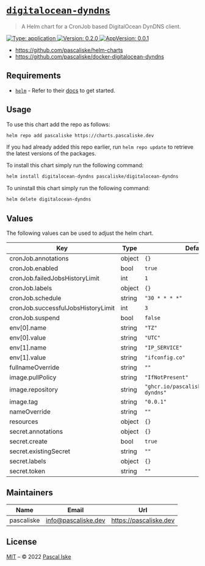 # [`digitalocean-dyndns`](https://github.com/pascaliske/helm-charts/tree/master/charts/digitalocean-dyndns)

> A Helm chart for a CronJob based DigitalOcean DynDNS client.

[![Type: application](https://img.shields.io/badge/Type-application-informational?style=flat-square) ](https://github.com/pascaliske/helm-charts/tree/master/charts/digitalocean-dyndns)[![Version: 0.2.0](https://img.shields.io/badge/Version-0.2.0-informational?style=flat-square) ](https://github.com/pascaliske/helm-charts/tree/master/charts/digitalocean-dyndns)[![AppVersion: 0.0.1](https://img.shields.io/badge/AppVersion-0.0.1-informational?style=flat-square) ](https://github.com/pascaliske/helm-charts/tree/master/charts/digitalocean-dyndns)

* <https://github.com/pascaliske/helm-charts>
* <https://github.com/pascaliske/docker-digitalocean-dyndns>

## Requirements

- [`helm`](https://helm.sh) - Refer to their [docs](https://helm.sh/docs) to get started.

## Usage

To use this chart add the repo as follows:

```sh
helm repo add pascaliske https://charts.pascaliske.dev
```

If you had already added this repo earlier, run `helm repo update` to retrieve the latest versions of the packages.

To install this chart simply run the following command:

```sh
helm install digitalocean-dyndns pascaliske/digitalocean-dyndns
```

To uninstall this chart simply run the following command:

```sh
helm delete digitalocean-dyndns
```

## Values

The following values can be used to adjust the helm chart.

| Key | Type | Default | Description |
|-----|------|---------|-------------|
| cronJob.annotations | object | `{}` |  |
| cronJob.enabled | bool | `true` |  |
| cronJob.failedJobsHistoryLimit | int | `1` |  |
| cronJob.labels | object | `{}` |  |
| cronJob.schedule | string | `"30 * * * *"` |  |
| cronJob.successfulJobsHistoryLimit | int | `3` |  |
| cronJob.suspend | bool | `false` |  |
| env[0].name | string | `"TZ"` |  |
| env[0].value | string | `"UTC"` |  |
| env[1].name | string | `"IP_SERVICE"` |  |
| env[1].value | string | `"ifconfig.co"` |  |
| fullnameOverride | string | `""` |  |
| image.pullPolicy | string | `"IfNotPresent"` |  |
| image.repository | string | `"ghcr.io/pascaliske/digitalocean-dyndns"` |  |
| image.tag | string | `"0.0.1"` |  |
| nameOverride | string | `""` |  |
| resources | object | `{}` |  |
| secret.annotations | object | `{}` |  |
| secret.create | bool | `true` |  |
| secret.existingSecret | string | `""` |  |
| secret.labels | object | `{}` |  |
| secret.token | string | `""` |  |

## Maintainers

| Name | Email | Url |
| ---- | ------ | --- |
| pascaliske | info@pascaliske.dev | https://pascaliske.dev |

## License

[MIT](../LICENSE.md) – © 2022 [Pascal Iske](https://pascaliske.dev)

